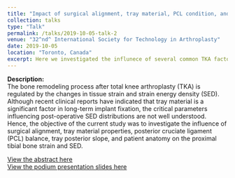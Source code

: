 ```yaml
---
title: "Impact of surgical alignment, tray material, PCL condition, and patient anatomy on proximal tibial strains after cemented TKA"
collection: talks
type: "Talk"
permalink: /talks/2019-10-05-talk-2
venue: "32^nd^ International Society for Technology in Arthroplasty"
date: 2019-10-05
location: "Toronto, Canada"
excerpt: Here we investigated the influnece of several common TKA factors on the proximal tibial bone strain and SED.
---
```

**Description:**<br>
The bone remodeling process after total knee arthroplasty (TKA) is regulated by the changes in tissue strain and strain energy density (SED).  Although recent clinical reports have indicated that tray material is a significant factor in long-term implant fixation, the critical parameters influencing post-operative SED distributions are not well understood.  Hence, the objective of the current study was to investigate the influence of surgical alignment, tray material properties, posterior cruciate ligament (PCL) balance, tray posterior slope, and patient anatomy on the proximal tibial bone strain and SED.

[View the abstract here](https://www.researchgate.net/publication/336262873_Impact_of_surgical_alignment_tray_material_PCL_condition_and_patient_anatomy_on_proximal_tibial_strains_after_TKA)<br>[View the podium presentation slides here](https://www.researchgate.net/publication/336409555_ISTA_Presentation_bone_strain_finalpptx)